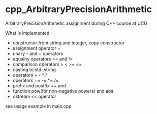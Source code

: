 # cpp_ArbitraryPrecisionArithmetic
ArbitraryPrecisionArithmetic assignment during C++ course at UCU

What is implemented
- constructor from string and integer, copy constructor
- assignment operator =
- unary - and + operators
- equality operators == and !=
- comparison operators > < >= <=
- casting to std::string
- operators + - * /
- operators += -= *= /=
- prefix and postfix ++ and --
- function pow(for non-negative powers) and abs
- ostream << operator

see usage example in main.cpp
